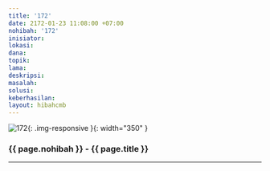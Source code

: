 ```yaml
---
title: '172'
date: 2172-01-23 11:08:00 +07:00
nohibah: '172'
inisiator:
lokasi:
dana:
topik:
lama:
deskripsi:
masalah:
solusi:
keberhasilan:
layout: hibahcmb
---
```


![172](/static/img/hibahcmb/172.png){: .img-responsive }{: width="350" }

### {{ page.nohibah }} - {{ page.title }}

---
